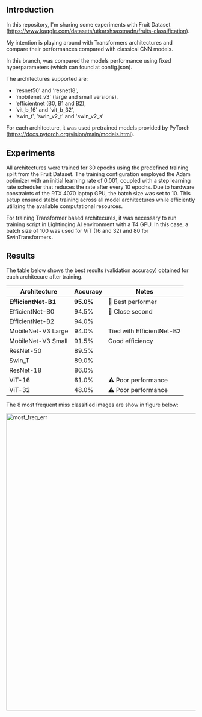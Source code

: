 ## Introduction

In this repository, I'm sharing some experiments with Fruit Dataset (https://www.kaggle.com/datasets/utkarshsaxenadn/fruits-classification).

My intention is playing around with Transformers architectures and compare their performances compared with classical CNN models.

In this branch, was compared the models performance using fixed hyperparameters (which can found at config.json). 

The architectures supported are:

* 'resnet50' and 'resnet18',
* 'mobilenet_v3' (large and small versions),
* 'efficientnet (B0, B1 and B2),
* 'vit_b_16' and 'vit_b_32',
* 'swin_t', 'swin_v2_t' and 'swin_v2_s'

For each architecture, it was used pretrained models provided by PyTorch (https://docs.pytorch.org/vision/main/models.html).

## Experiments ##

All architectures were trained for 30 epochs using the predefined training split from the Fruit Dataset.
The training configuration employed the Adam optimizer with an initial learning rate of 0.001, coupled with a step learning rate scheduler that reduces the rate after every 10 epochs.
Due to hardware constraints of the RTX 4070 laptop GPU, the batch size was set to 10.
This setup ensured stable training across all model architectures while efficiently utilizing the available computational resources.

For training Transformer based architecures, it was necessary to run training script in Lightinging.AI environment with a T4 GPU. In this case, a batch size of 100 was used for ViT (16 and 32) and 80 for SwinTransformers.

## Results ##

The table below shows the best results (validation accuracy) obtained for each architecure after training.

| Architecture | Accuracy | Notes |
|-------------|----------|-------|
| **EfficientNet-B1** | **95.0%** | 🥇 Best performer |
| EfficientNet-B0 | 94.5% | 🥈 Close second |
| EfficientNet-B2 | 94.0% | |
| MobileNet-V3 Large | 94.0% | Tied with EfficientNet-B2 |
| MobileNet-V3 Small | 91.5% | Good efficiency |
| ResNet-50 | 89.5% | |
| Swin_T | 89.0% | |
| ResNet-18 | 86.0% | |
| ViT-16 | 61.0% | ⚠️ Poor performance |
| ViT-32 | 48.0% | ⚠️ Poor performance |


The 8 most frequent miss classified images are show in figure below:

<img width="1578" height="789" alt="most_freq_err" src="https://github.com/user-attachments/assets/98cbd3ae-fe5c-4571-af78-73aafe1a3dd1" />


